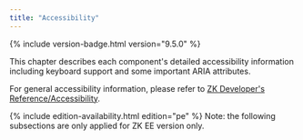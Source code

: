 ```yaml
---
title: "Accessibility"
---
```




{% include version-badge.html version="9.5.0" %}

This chapter describes each component's detailed accessibility
information including keyboard support and some important ARIA
attributes.

For general accessibility information, please refer to [ZK Developer's Reference/Accessibility]({{site.baseurl}}/zk_dev_ref/accessibility/accessibility).

<!--REQUIRED ZK EDITION: PE -->
{% include edition-availability.html edition="pe" %} Note: the following subsections are only applied for
ZK EE version only.